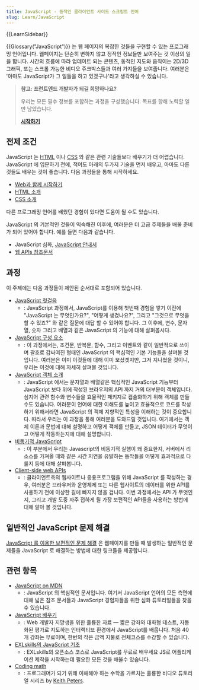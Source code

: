 ```yaml
---
title: JavaScript - 동적인 클라이언트 사이드 스크립트 언어
slug: Learn/JavaScript
---
```


{{LearnSidebar}}

{{Glossary("JavaScript")}} 는 웹 페이지의 복잡한 것들을 구현할 수 있는 프로그래밍 언어입니다. 웹페이지는 단순히 변하지 않고 정적인 정보들만 보여주는 것 이상의 일을 합니다. 시간의 흐름에 따라 업데이트 되는 콘텐츠, 동적인 지도와 움직이는 2D/3D 그래픽, 또는 스크롤 가능한 비디오 쥬크박스들과 여러 가지들을 보여줍니다. 여러분은 '아마도 JavaScript가 그 일들을 하고 있겠구나'라고 생각하실 수 있습니다.

> **참고:** **프런트엔드 개발자가 되길 희망하나요?**
>
> 우리는 모든 필수 정보를 포함하는 과정을 구성했습니다. 목표를 향해 노력할 일만 남았습니다.
>
> [**시작하기**](/ko/docs/orphaned/Learn/Front-end_web_developer)

## 전제 조건

JavaScript 는 [HTML](/ko/docs/Learn/HTML) 이나 [CSS](/ko/docs/Learn/CSS) 와 같은 관련 기술들보다 배우기가 더 어렵습니다. JavaScript 에 입문하기 전에, 적어도 아래의 두가지 기술을 먼저 배우고, 아마도 다른 것들도 배우는 것이 좋습니다. 다음 과정들을 통해 시작하세요.

- [Web과 함께 시작하기](/ko/docs/Learn/Getting_started_with_the_web)
- [HTML 소개](/ko/docs/Learn/HTML/Introduction_to_HTML)
- [CSS 소개](/en-US/docs/Learn/CSS/First_steps)

다른 프로그래밍 언어를 배웠던 경험이 있다면 도움이 될 수도 있습니다.

JavaScript 의 기본적인 것들이 익숙해진 이후에, 여러분은 더 고급 주제들을 배울 준비가 되어 있어야 합니다. 예를 들면 다음과 같습니다.

- JavaScript 심화, [JavaScript 안내서](/ko/docs/Web/JavaScript/Guide)
- [웹 APIs 참조문서](/ko/docs/Web/API)

## 과정

이 주제에는 다음 과정들이 제안된 순서대로 포함되어 있습니다.

- [JavaScript 첫걸음](/ko/docs/Learn/JavaScript/First_steps)
  - : JavaScript 과정에서, JavaScript를 이용해 첫번째 경험을 쌓기 이전에 "JavaScript 는 무엇인가요?", "어떻게 생겼나요?", 그리고 "그것으로 무엇을 할 수 있죠?" 와 같은 질문에 대답 할 수 있어야 합니다. 그 이후에, 변수, 문자열, 숫자 그리고 배열과 같은 JavaScript 의 기능에 대해 살펴봅시다.
- [JavaScript 구성 요소](/ko/docs/Learn/JavaScript/Building_blocks)
  - : 이 과정에서는, 조건문, 반복문, 함수, 그리고 이벤트와 같이 일반적으로 쓰이며 괄호로 감싸여진 형태인 JavaScript 의 핵심적인 기본 기능들을 살펴볼 것입니다. 여러분은 이미 이것들에 대해 이미 보셨겟지만, 그저 지나쳤을 것이니, 우리는 이것에 대해 자세히 살펴볼 것입니다.
- [JavaScript 객체 소개](/ko/docs/Learn/JavaScript/Objects)
  - : JavaScript 에서는 문자열과 배열같은 핵심적인 JavaScript 기능부터 JavaScript 보다 위에 작성된 브라우저의 API 까지 거의 대부분이 객체입니다. 심지어 관련 함수와 변수들을 효율적인 패키지로 캡슐화하기 위해 객체를 만들 수도 있습니다. 여러분이 언어에 대한 이해도를 높이고 효율적으로 코드를 작성하기 위해서라면 JavaScript 의 객체 지향적인 특성을 이해하는 것이 중요합니다. 따라서 우리는 이 과정을 통해 여러분을 도와드릴 것입니다. 여기에서는 객체 이론과 문법에 대해 설명하고 어떻게 객체를 만들고, JSON 데이터가 무엇이고 어떻게 작동하는지에 대해 설명합니다.
- [비동기적 JavaScript](/ko/docs/Learn/JavaScript/Asynchronous)
  - : 이 부분에서 우리는 Javascript의 비동기적 실행이 왜 중요한지, 서버에서 리소스를 가져올 때와 같은 시간 지연을 유발하는 동작들을 어떻게 효과적으로 다룰지 등에 대해 살펴봅니다.
- [Client-side web APIs](/ko/docs/Learn/JavaScript/Client-side_web_APIs)
  - : 클라이언트측의 웹사이트나 응용프로그램을 위해 JavaScript 를 작성하는 경우, 여러분은 브라우저와 운영체제 또는 다른 웹사이트의 데이터를 위한 API를 사용하기 전에 이상한 길에 빠지지 않을 겁니다. 이번 과정에서는 API 가 무엇인지, 그리고 개발 도중 자주 접하게 될 가장 보편적인 API들을 사용하는 방법에 대해 알아 볼 것입니다.

## 일반적인 JavaScript 문제 해결

[JavaScript 를 이용한 보편적인 문제 해결](/ko/docs/Learn/JavaScript/Howto) 은 웹페이지를 만들 때 발생하는 일반적인 문제들을 JavaScript 로 해결하는 방법에 대한 링크들을 제공합니다.

## 관련 항목

- [JavaScript on MDN](/ko/docs/Web/JavaScript)
  - : JavaScript 의 핵심적인 문서입니다. 여기서 JavaScript 언어의 모든 측면에 대해 넓은 참조 문서들과 JavaScript 경험자들을 위한 심화 튜토리얼들을 찾을 수 있습니다.
- [JavaScript 배우기](https://learnjavascript.online/)
  - : Web 개발자 지망생을 위한 훌륭한 자료 — 짧은 강좌와 대화형 테스트, 자동화된 평가로 지도하는 인터랙티브 환경에서 JavaScript를 배웁니다. 처음 40개 강좌는 무료이며, 한번의 작은 금액 지불로 전체코스를 수강할 수 있습니다.
- [EXLskills의 JavaScript 기초](https://exlskills.com/learn-en/courses/javascript-fundamentals-basics_javascript)
  - : EXLskills의 오픈소스 코스로 JavaScript를 무료로 배우세요 JS로 어플리케이션 제작을 시작하는데 필요한 모든 것을 배울수 있습니다.
- [Coding math](https://www.youtube.com/user/codingmath)
  - : 프로그래머가 되기 위해 이해해야 하는 수학을 가르치는 훌륭한 비디오 튜토리얼 시리즈 by [Keith Peters](https://twitter.com/bit101).
